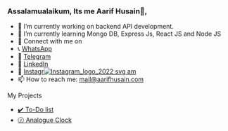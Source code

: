 ### Assalamualaikum, Its me Aarif Husain👋,


- 🔭 I’m currently working on backend API development. 
- 🌱 I’m currently learning Mongo DB, Express Js, React JS and Node JS
- 🔗 Connect with me on
- 📞 [WhatsApp](https://wa.me/918884446009)
- 💬 [Telegram](https://telegram.me/aarifhusaincom)
- 🏢 [LinkedIn](https://www.linkedin.com/in/aarifhusaincom/)
- 🏢 [Instagr![Instagram_logo_2022 svg](https://user-images.githubusercontent.com/37788558/211182709-27902456-9d7d-442e-9294-a09379d82f85.png)
am](https://www.instagram.com/aarifhusaincom/)
- 📫 How to reach me: mail@aarifhusain.com

My Projects
- [✔️ To-Do list](https://aarifhusain.com/Projects/vanilla-javascript-todo/)
- [🕜 Analogue Clock](https://aarifhusain.com/Projects/analogue-clock/)
